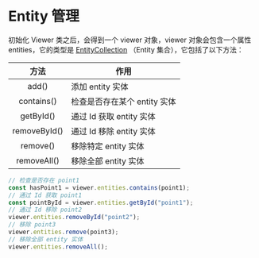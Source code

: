 # Entity 管理

初始化 Viewer 类之后，会得到一个 viewer 对象，viewer 对象会包含一个属性 entities，它的类型是 [EntityCollection](https://cesium.com/learn/cesiumjs/ref-doc/EntityCollection.html?classFilter=EntityCollection) （Entity 集合），它包括了以下方法：

|     方法     | 作用                         |
| :----------: | ---------------------------- |
|    add()     | 添加 entity 实体             |
|  contains()  | 检查是否存在某个 entity 实体 |
|  getById()   | 通过 Id 获取 entity 实体     |
| removeById() | 通过 Id 移除 entity 实体     |
|   remove()   | 移除特定 entity 实体         |
| removeAll()  | 移除全部 entity 实体         |

```js
// 检查是否存在 point1
const hasPoint1 = viewer.entities.contains(point1);
// 通过 Id 获取 point1
const pointById = viewer.entities.getById("point1");
// 通过 Id 移除 point2
viewer.entities.removeById("point2");
// 移除 point3
viewer.entities.remove(point3);
// 移除全部 entity 实体
viewer.entities.removeAll();
```


